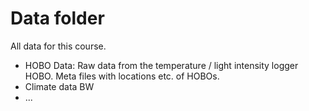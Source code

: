 # Data folder
All data for this course.

* HOBO Data: Raw data from the temperature / light intensity logger HOBO. Meta files with locations etc. of HOBOs.
* Climate data BW
* ...

